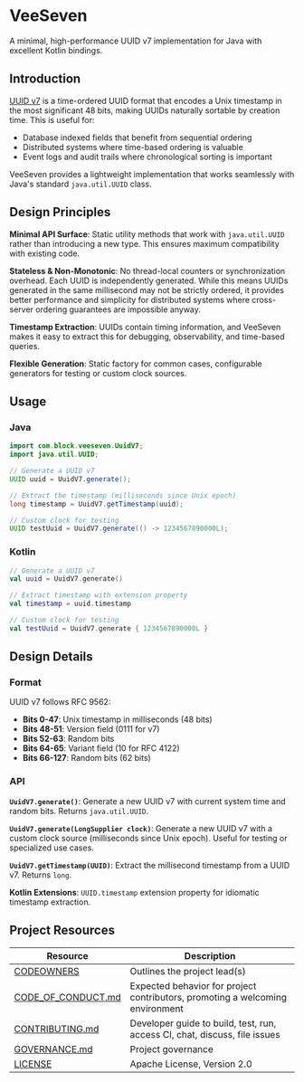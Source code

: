 # VeeSeven

A minimal, high-performance UUID v7 implementation for Java with excellent Kotlin bindings.

## Introduction

[UUID v7](https://www.rfc-editor.org/rfc/rfc9562.html#name-uuid-version-7) is a time-ordered UUID format that encodes a Unix timestamp in the most significant 48 bits, making UUIDs naturally sortable by creation time. This is useful for:

- Database indexed fields that benefit from sequential ordering
- Distributed systems where time-based ordering is valuable
- Event logs and audit trails where chronological sorting is important

VeeSeven provides a lightweight implementation that works seamlessly with Java's standard `java.util.UUID` class.

## Design Principles

**Minimal API Surface**: Static utility methods that work with `java.util.UUID` rather than introducing a new type. This ensures maximum compatibility with existing code.

**Stateless & Non-Monotonic**: No thread-local counters or synchronization overhead. Each UUID is independently generated. While this means UUIDs generated in the same millisecond may not be strictly ordered, it provides better performance and simplicity for distributed systems where cross-server ordering guarantees are impossible anyway.

**Timestamp Extraction**: UUIDs contain timing information, and VeeSeven makes it easy to extract this for debugging, observability, and time-based queries.

**Flexible Generation**: Static factory for common cases, configurable generators for testing or custom clock sources.

## Usage

### Java

```java
import com.block.veeseven.UuidV7;
import java.util.UUID;

// Generate a UUID v7
UUID uuid = UuidV7.generate();

// Extract the timestamp (milliseconds since Unix epoch)
long timestamp = UuidV7.getTimestamp(uuid);

// Custom clock for testing
UUID testUuid = UuidV7.generate(() -> 1234567890000L);
```

### Kotlin

```kotlin
// Generate a UUID v7
val uuid = UuidV7.generate()

// Extract timestamp with extension property
val timestamp = uuid.timestamp

// Custom clock for testing
val testUuid = UuidV7.generate { 1234567890000L }
```

## Design Details

### Format

UUID v7 follows RFC 9562:
- **Bits 0-47**: Unix timestamp in milliseconds (48 bits)
- **Bits 48-51**: Version field (0111 for v7)
- **Bits 52-63**: Random bits
- **Bits 64-65**: Variant field (10 for RFC 4122)
- **Bits 66-127**: Random bits (62 bits)

### API

**`UuidV7.generate()`**: Generate a new UUID v7 with current system time and random bits. Returns `java.util.UUID`.

**`UuidV7.generate(LongSupplier clock)`**: Generate a new UUID v7 with a custom clock source (milliseconds since Unix epoch). Useful for testing or specialized use cases.

**`UuidV7.getTimestamp(UUID)`**: Extract the millisecond timestamp from a UUID v7. Returns `long`.

**Kotlin Extensions**: `UUID.timestamp` extension property for idiomatic timestamp extraction.

## Project Resources

| Resource                                   | Description                                                                    |
| ------------------------------------------ | ------------------------------------------------------------------------------ |
| [CODEOWNERS](./CODEOWNERS)                 | Outlines the project lead(s)                                                   |
| [CODE_OF_CONDUCT.md](./CODE_OF_CONDUCT.md) | Expected behavior for project contributors, promoting a welcoming environment |
| [CONTRIBUTING.md](./CONTRIBUTING.md)       | Developer guide to build, test, run, access CI, chat, discuss, file issues     |
| [GOVERNANCE.md](./GOVERNANCE.md)           | Project governance                                                             |
| [LICENSE](./LICENSE)                       | Apache License, Version 2.0                                                    |
